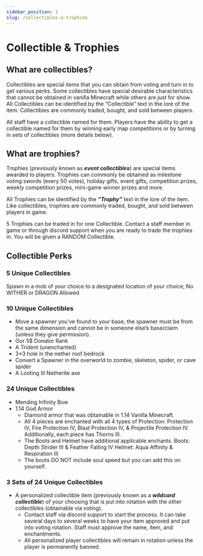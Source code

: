 ```yaml
---
sidebar_position: 1
slug: /collectibles-&-trophies
---
```


# Collectible & Trophies

## What are collectibles?  

Collectibles are special items that you can obtain from voting and turn in to get various perks.  Some collectibles have special desirable characteristics that cannot be obtained in vanilla Minecraft while others are just for show.  All Collectibles can be identified by the “Collectible” text in the lore of the item.  Collectibles are commonly traded, bought, and sold between players.

All staff have a collectible named for them.  Players have the ability to get a collectible named for them by winning early map competitions or by turning in sets of collectibles (more details below).

## What are trophies? 

Trophies (previously known as ***event collectibles***) are special items awarded to players.  Trophies can commonly be obtained as milestone voting swords (every 50 votes), holiday gifts, event gifts, competition prizes, weekly competition prizes, mini-game winner prizes and more. 

All Trophies can be identified by the ***“Trophy”*** text in the lore of the item.  Like collectibles, trophies are commonly traded, bought, and sold between players in game. 

5 Trophies can be traded in for one Collectible.  Contact a staff member in game or through discord support when you are ready to trade the trophies in. You will be given a RANDOM Collectible.

## Collectible Perks

### 5 Unique Collectibles

Spawn in a mob of your choice to a designated location of your choice; No WITHER or DRAGON Allowed
 

### 10 Unique Collectibles

- Move a spawner you’ve found to your base; the spawner must be from the same dimension and cannot be in someone else’s base/claim (unless they give permission).
- Our 5$ Donator Rank
- A Trident (unenchanted)
- 3×3 hole in the nether roof bedrock
- Convert a Spawner in the overworld to zombie, skeleton, spider, or cave spider
- A Looting III Netherite axe
 

### 24 Unique Collectibles

- Mending Infinity Bow
- 1.14 God Armor
  - Diamond armor that was obtainable in 1.14 Vanilla Minecraft. 
  - All 4 pieces are enchanted with all 4 types of Protection: Protection IV, Fire Protection IV, Blast Protection IV, & Projectile Protection IV.  Additionally, each piece has Thorns III.
  - The Boots and Helmet have additional applicable enchants.  Boots: Depth Strider III & Feather Falling IV Helmet: Aqua Affinity & Respiration III
  - The boots DO NOT include soul speed but you can add this on yourself.

### 3 Sets of 24 Unique Collectibles

- A personalized collectible item (previously known as a ***wildcard collectible***) of your choosing that is put into rotation with the other collectibles (obtainable via voting).  
    - Contact staff via discord support to start the process.  It can take several days to several weeks to have your item approved and put into voting rotation. Staff must approve the name, item, and enchantments. 
    - All personalized player collectibles will remain in rotation unless the player is permanently banned.